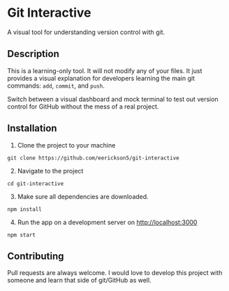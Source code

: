 # Git Interactive

A visual tool for understanding version control with git.

## Description

This is a learning-only tool.  It will not modify any of your files.  It just provides a visual explanation for developers learning the main git commands: `add`, `commit`, and `push`. 

Switch between a visual dashboard and mock terminal to test out version control for GitHub without the mess of a real project.

## Installation

1. Clone the project to your machine
```
git clone https://github.com/eerickson5/git-interactive
```
 2. Navigate to the project
 ```
 cd git-interactive
 ```
 3. Make sure all dependencies are downloaded.
 ```
 npm install
 ```
 4. Run the app on a development server on [http://localhost:3000](http://localhost:3000)
 ```
 npm start
 ```

 ## Contributing

 Pull requests are always welcome.  I would love to develop this project with someone and learn that side of git/GitHub as well.

